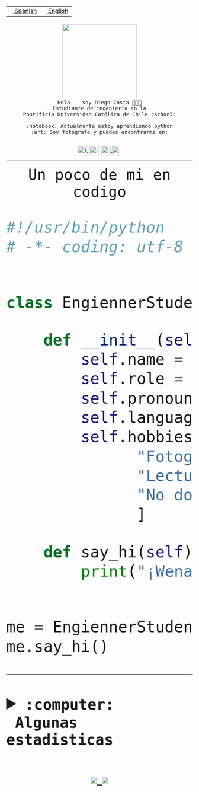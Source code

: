 <table border="0"  align="right">
 <tr><td><a href="README.md"><img src="https://upload.wikimedia.org/wikipedia/commons/thumb/8/89/Bandera_de_Espa%C3%B1a.svg/1200px-Bandera_de_Espa%C3%B1a.svg.png" height="10"> Spanish</a></td>
 <td><a href="README.en.md"><img src="https://upload.wikimedia.org/wikipedia/commons/a/a4/Flag_of_the_United_States.svg" height="10"> English</a></td></tr>
</table><br><br><br>


<p align="center">
  <img src="https://github.com/diegocostares/diegocostares/blob/main/Images/aaa2.gif?raw=true" width="200px">
  <br><samp>
    Hola <img src="https://media.giphy.com/media/hvRJCLFzcasrR4ia7z/giphy.gif" width="16px"> soy Diego Costa 👨🏻‍💻<br>
    Estudiante de ingeniería en la <br>
    Pontificia Universidad Católica de Chile :school:<br>
  <br>
    :notebook: Actualmente estoy aprendiendo python <br>
    :art: Soy fotografo y puedes encontrarme en: <br>
  <br></samp>
  
</p>

<p align="center">
   <a href="https://instagram.com/diegocosta_no" target="blank">
    <img 
    align="center" src="https://cdn.jsdelivr.net/npm/simple-icons@3.0.1/icons/instagram.svg" alt="instagram" height="25px" width="25px" />
  </a>
  <a style="border: 3px solid; color: white;"href="https://t.me/diegocosta_no" target="blank">
  <img
  align="center" alt="Telegram" width="25px" src="https://icons-for-free.com/iconfiles/png/512/Telegram-1324888767380505522.png" />
</a>
<a href="https://api.whatsapp.com/send?phone=56971897835&text=Hola!" target="blank">
  <img
  align="center" alt="wtsp" width="25px" src="https://img.icons8.com/pastel-glyph/2x/whatsapp--v2.png" />
</a>
<a href="https://www.linkedin.com/in/diego-costa-786249213/" target="blank">
  <img
  align="center" alt="wtsp" width="25px" src="https://img.icons8.com/metro/452/linkedin.png" />
</a>

  </a>
</p>

---


<p align="center"><font size="25"><samp>Un poco de mi en codigo</samp></front></p>


```python
#!/usr/bin/python
# -*- coding: utf-8 -*-


class EngiennerStudent:

    def __init__(self):
        self.name = "Diego Costa"
        self.role = "Estudiante"
        self.pronouns = "he/him"
        self.language_spoken = ["es_CL", "en_US"]
        self.hobbies = [
              "Fotografia",
              "Lectura",
              "No dormir",
              ]

    def say_hi(self):
        print("¡Wena mundo!")


me = EngiennerStudent()
me.say_hi()
```
---
<details>
  <summary><b><samp>:computer: &nbsp;Algunas estadisticas</samp></b></summary>
  <br/></p>

<!--START_SECTION:waka-->
**Soy nocturno 🦉** 

```text
🌞 Mañana     2 commits      ░░░░░░░░░░░░░░░░░░░░░░░░░   1.32% 
🌆 Día        55 commits     █████████░░░░░░░░░░░░░░░░   36.42% 
🌃 Tarde      26 commits     ████░░░░░░░░░░░░░░░░░░░░░   17.22% 
🌙 Noche      68 commits     ███████████░░░░░░░░░░░░░░   45.03%

```
📅 **Soy más productivo los Miércoles** 

```text
Lunes        1 commits      ░░░░░░░░░░░░░░░░░░░░░░░░░   0.66% 
Martes       4 commits      ░░░░░░░░░░░░░░░░░░░░░░░░░   2.65% 
Miércoles    81 commits     █████████████░░░░░░░░░░░░   53.64% 
Jueves       32 commits     █████░░░░░░░░░░░░░░░░░░░░   21.19% 
Viernes      2 commits      ░░░░░░░░░░░░░░░░░░░░░░░░░   1.32% 
Sábado       11 commits     █░░░░░░░░░░░░░░░░░░░░░░░░   7.28% 
Domingo      20 commits     ███░░░░░░░░░░░░░░░░░░░░░░   13.25%

```


📊 **Esta semana me dediqué a** 

```text
🐱‍💻 Proyectos: 
diegocostares-iic2233-20217 hrs 50 mins      ███████████████████████░░   91.53% 
Discretas_T1             41 mins             █░░░░░░░░░░░░░░░░░░░░░░░░   3.52% 
Unknown Project          30 mins             ░░░░░░░░░░░░░░░░░░░░░░░░░   2.58% 
AF1                      16 mins             ░░░░░░░░░░░░░░░░░░░░░░░░░   1.43% 
Discretas_T1 (1)         4 mins              ░░░░░░░░░░░░░░░░░░░░░░░░░   0.42%

```


 Last Updated on 07/09/2021
<!--END_SECTION:waka-->
  
  

 <p align="center"> <img src="https://github-readme-stats.vercel.app/api?username=diegocostares&show_icons=true&theme=ayu-mirage" alt="abhisheknaiidu" /></p>
 
</details>

<p align=center>
  <a href="https://github.com/diegocostares">
    <img src="https://badges.pufler.dev/visits/diegocostares/diegocostares?style=flat-square&color=black&logo=github">
  </a>
  <a href="https://github.com/diegocostares?tab=repositories">
    <img src="https://badges.pufler.dev/repos/diegocostares?style=flat-square&color=black&logo=github">
  </a>
</p>
